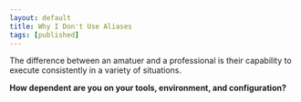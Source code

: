 ```yaml
---
layout: default
title: Why I Don't Use Aliases
tags: [published]
---
```

The difference between an amatuer and a professional is their capability to
execute consistently in a variety of situations.

**How dependent are you on your tools, environment, and configuration?**
